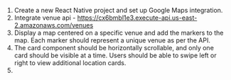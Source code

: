 1. Create a new React Native project and set up Google Maps integration.
2. Integrate venue api - https://cx6bmbl1e3.execute-api.us-east-2.amazonaws.com/venues
3. Display a map centered on a specific venue and add the markers to the map. Each marker should represent a unique venue as per the API.
4. The card component should be horizontally scrollable, and only one card should be visible at a time. Users should be able to swipe left or right to view additional location cards.
5. 
